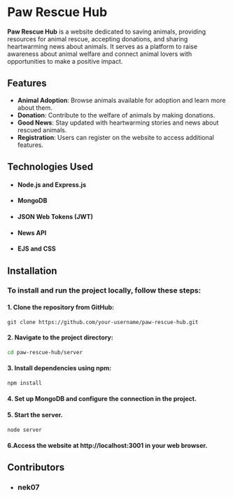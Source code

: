 # Paw Rescue Hub

**Paw Rescue Hub** is a website dedicated to saving animals, providing resources for animal rescue, accepting donations, and sharing heartwarming news about animals. It serves as a platform to raise awareness about animal welfare and connect animal lovers with opportunities to make a positive impact.


## Features
- **Animal Adoption**: Browse animals available for adoption and learn more about them.
- **Donation**: Contribute to the welfare of animals by making donations.
- **Good News**: Stay updated with heartwarming stories and news about rescued animals.
- **Registration**: Users can register on the website to access additional features.


## Technologies Used
- #### Node.js and Express.js
- #### MongoDB
- #### JSON Web Tokens (JWT)
- #### News API
- #### EJS and CSS


## Installation
### To install and run the project locally, follow these steps:

#### 1. Clone the repository from GitHub:
   ```git
   git clone https://github.com/your-username/paw-rescue-hub.git
   ```
#### 2. Navigate to the project directory:
   ```bash
   cd paw-rescue-hub/server
   ```
#### 3. Install dependencies using npm:
   ```bash
   npm install
   ```

#### 4. Set up MongoDB and configure the connection in the project.

#### 5. Start the server.
   ```bash
   node server
   ```

#### 6.Access the website at http://localhost:3001 in your web browser.


## Contributors
* ### nek07
